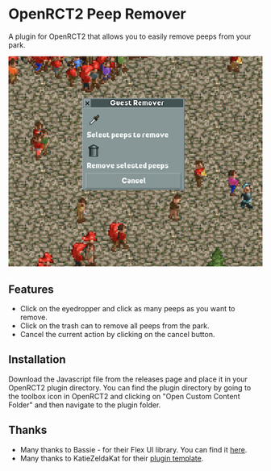 # OpenRCT2 Peep Remover

A plugin for OpenRCT2 that allows you to easily remove peeps from your park.

![(OpenRCT2 Peep Remover)](https://raw.githubusercontent.com/Harry-Hopkinson/openrct2-guest-remover/main/image.png)

## Features

- Click on the eyedropper and click as many peeps as you want to remove.
- Click on the trash can to remove all peeps from the park.
- Cancel the current action by clicking on the cancel button.

## Installation

Download the Javascript file from the releases page and place it in your OpenRCT2 plugin directory. You can find the plugin directory by going to the toolbox icon in OpenRCT2 and clicking on "Open Custom Content Folder" and then navigate to the plugin folder.

## Thanks

- Many thanks to Bassie - for their Flex UI library. You can find it [here](https://github.com/Basssiiie/OpenRCT2-FlexUI).
- Many thanks to KatieZeldaKat for their [plugin template](https://github.com/KatieZeldaKat/openrct2-typescript-plugin-template).
